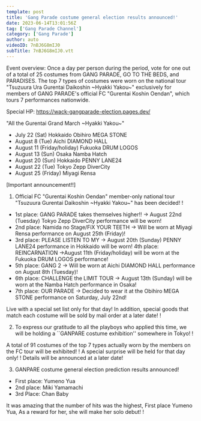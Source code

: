 ```yaml
---
template: post
title: 'Gang Parade costume general election results announced!'
date: 2023-06-14T13:01:56Z
tag: ['Gang Parade Channel']
category: ['Gang Parade']
author: auto 
videoID: 7nBJ6G8mIJ0
subTitle: 7nBJ6G8mIJ0.vtt
---
```

Event overview: Once a day per person during the period, vote for one out of a total of 25 costumes from GANG PARADE, GO TO THE BEDS, and PARADISES. The top 7 types of costumes were worn on the national tour "Tsuzuura Ura Gurentai Daikoshin ~Hyakki Yakou~" exclusively for members of GANG PARADE's official FC "Gurentai Koshin Oendan", which tours 7 performances nationwide.

Special HP: https://wack-gangparade-election.pages.dev/
 
"All the Gurentai Grand March ~Hyakki Yakou~"

- July 22 (Sat) Hokkaido Obihiro MEGA STONE
- August 8 (Tue) Aichi DIAMOND HALL
- August 11 (Friday/holiday) Fukuoka DRUM LOGOS
- August 13 (Sun) Osaka Namba Hatch
- August 20 (Sun) Hokkaido PENNY LANE24
- August 22 (Tue) Tokyo Zepp DiverCity
- August 25 (Friday) Miyagi Rensa

[Important announcement!!]

1. Official FC "Gurentai Koshin Oendan" member-only national tour "Tsuzuura Gurentai Daikoshin ~Hyakki Yakou~" has been decided! !

- 1st place: GANG PARADE takes themselves higher!! → August 22nd (Tuesday) Tokyo Zepp DiverCity performance will be worn!
- 2nd place: Namida no Stage/FiX YOUR TEETH → Will be worn at Miyagi Rensa performance on August 25th (Friday)!
- 3rd place: PLEASE LISTEN TO MY → August 20th (Sunday) PENNY LANE24 performance in Hokkaido will be worn!
4th place: REINCARNATION →August 11th (Friday/holiday) will be worn at the Fukuoka DRUM LOGOS performance!
- 5th place: GANG 2 → Will be worn at Aichi DIAMOND HALL performance on August 8th (Tuesday)!
- 6th place: CHALLENGE the LIMIT TOUR → August 13th (Sunday) will be worn at the Namba Hatch performance in Osaka!
- 7th place: OUR PARADE → Decided to wear it at the Obihiro MEGA STONE performance on Saturday, July 22nd!

Live with a special set list only for that day!
In addition, special goods that match each costume will be sold by mail order at a later date! !

2. To express our gratitude to all the playboys who applied this time, we will be holding a ``GANPARE costume exhibition'' somewhere in Tokyo! !

A total of 91 costumes of the top 7 types actually worn by the members on the FC tour will be exhibited! !
A special surprise will be held for that day only! !
Details will be announced at a later date!

3. GANPARE costume general election prediction results announced!
- First place: Yumeno Yua
- 2nd place: Miki Yamamachi
- 3rd Place: Chan Baby

It was amazing that the number of hits was the highest, First place Yumeno Yua, As a reward for her, she will make her solo debut! !